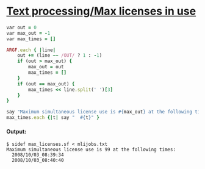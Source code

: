 [1]: https://rosettacode.org/wiki/Text_processing/Max_licenses_in_use

# [Text processing/Max licenses in use][1]

```ruby
var out = 0
var max_out = -1
var max_times = []

ARGF.each { |line|
    out += (line ~~ /OUT/ ? 1 : -1)
    if (out > max_out) {
        max_out = out
        max_times = []
    }
    if (out == max_out) {
        max_times << line.split(' ')[3]
    }
}

say "Maximum simultaneous license use is #{max_out} at the following times:"
max_times.each {|t| say "  #{t}" }
```

#### Output:
```
$ sidef max_licenses.sf < mlijobs.txt
Maximum simultaneous license use is 99 at the following times:
  2008/10/03_08:39:34
  2008/10/03_08:40:40
```
